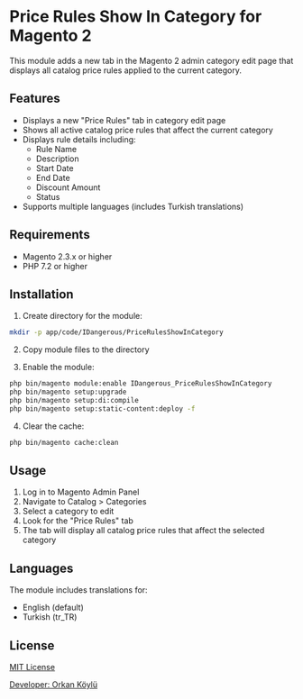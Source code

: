 # Price Rules Show In Category for Magento 2

This module adds a new tab in the Magento 2 admin category edit page that displays all catalog price rules applied to the current category.

## Features

- Displays a new "Price Rules" tab in category edit page
- Shows all active catalog price rules that affect the current category
- Displays rule details including:
  - Rule Name
  - Description
  - Start Date
  - End Date
  - Discount Amount
  - Status
- Supports multiple languages (includes Turkish translations)

## Requirements

- Magento 2.3.x or higher
- PHP 7.2 or higher

## Installation

1. Create directory for the module:
```bash
mkdir -p app/code/IDangerous/PriceRulesShowInCategory
```

2. Copy module files to the directory

3. Enable the module:
```bash
php bin/magento module:enable IDangerous_PriceRulesShowInCategory
php bin/magento setup:upgrade
php bin/magento setup:di:compile
php bin/magento setup:static-content:deploy -f
```

4. Clear the cache:
```bash
php bin/magento cache:clean
```

## Usage

1. Log in to Magento Admin Panel
2. Navigate to Catalog > Categories
3. Select a category to edit
4. Look for the "Price Rules" tab
5. The tab will display all catalog price rules that affect the selected category

## Languages

The module includes translations for:
- English (default)
- Turkish (tr_TR)

## License

[MIT License](LICENSE)

[Developer: Orkan Köylü](orkan.koylu@gmail.com)